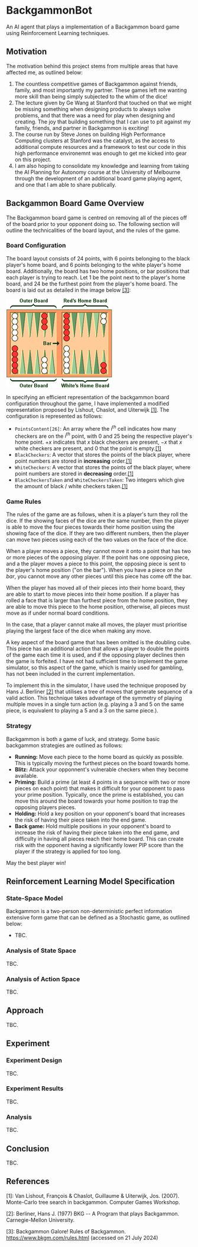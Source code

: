 # BackgammonBot

An AI agent that plays a implementation of a Backgammon board game using Reinforcement Learning techniques.

## Motivation

The motivation behind this project stems from multiple areas that have affected me, as outlined below:

1. The countless competitive games of Backgammon against friends, family, and most importantly my partner. These games left me wanting more skill than being simply subjected to the whim of the dice!
2. The lecture given by Ge Wang at Stanford that touched on that we might be missing something when designing products to always solve problems, and that there was a need for play when designing and creating. The joy that building something that I can use to pit against my family, friends, and partner in Backgammon is exciting!
3. The course run by Steve Jones on building High Performance Computing clusters at Stanford was the catalyst, as the access to additional compute resources and a framework to test our code in this high performance environemnt was enough to get me kicked into gear on this project.
4. I am also hoping to consolidate my knowledge and learning from taking the AI Planning for Autonomy course at the University of Melbourne through the development of an additional board game playing agent, and one that I am able to share publically.

## Backgammon Board Game Overview

The Backgammon board game is centred on removing all of the pieces off of the board prior to your opponent doing so. The following section will outline the technicalities of the board layout, and the rules of the game.

### Board Configuration

The board layout consists of 24 points, with 6 points belonging to the black player's home board, and 6 points belonging to the white player's home board. Additionally, the board has two home positions, or bar positions that each player is trying to reach. Let 1 be the point next to the player's home board, and 24 be the furthest point from the player's home board. The board is laid out as detailed in the image below [[3]](#references):

![Backgammon Board Layout](res\bg_board_layout.gif)

In specifying an efficient representation of the backgammon board configuration throughout the game, I have implemented a modified representation proposed by Lishout, Chaslot, and Uiterwijk [[1]](#references). The configuration is represented as follows:

- `PointsContent[26]`: An array where the $i^{th}$ cell indicates how many checkers are on the $i^{th}$ point, with 0 and 25 being the respective player's home point. $+x$ indicates that $x$ black checkers are present, $-x$ that $x$ white checkers are present, and 0 that the point is empty.[[1]](#references)
- `BlackCheckers`: A vector that stores the points of the black player, where point numbers are stored in **increasing** order.[[1]](#references)
- `WhiteCheckers`: A vector that stores the points of the black player, where point numbers are stored in **decreasing** order.[[1]](#references)
- `BlackCheckersTaken` and `WhiteCheckersTaken`: Two integers which give the amount of black / white checkers taken.[[1]](#references)

### Game Rules

The rules of the game are as follows, when it is a player's turn they roll the dice. If the showing faces of the dice are the same number, then the player is able to move the four pieces towards their home position using the showing face of the dice. If they are two different numbers, then the player can move two pieces using each of the two values on the face of the dice.

When a player moves a piece, they cannot move it onto a point that has two or more pieces of the opposing player. If the point has one opposing piece, and a the player moves a piece to this point, the opposing piece is sent to the player's home position ("on the bar"). When you have a piece *on the bar*, you cannot move any other pieces until this piece has come off the bar.

When the player has moved all of their pieces into their home board, they are able to start to move pieces into their home position. If a player has rolled a face that is larger than furthest piece from the home position, they are able to move this piece to the home position, otherwise, all pieces must move as if under normal board conditions.

In the case, that a player cannot make all moves, the player must prioritise playing the largest face of the dice when making any move.

A key aspect of the board game that has been omitted is the doubling cube. This piece has an additional action that allows a player to double the points of the game each time it is used, and if the opposing player declines then the game is forfeited. I have not had sufficient time to implement the game simulator, so this aspect of the game, which is mainly used for gambling, has not been included in the current implementation.

To implement this in the simulator, I have used the technique proposed by Hans J. Berliner [[2]](#references) that utilises a tree of moves that generate sequence of a valid action. This technique takes advantage of the symmetry of playing multiple moves in a single turn action (e.g. playing a 3 and 5 on the same piece, is equivalent to playing a 5 and a 3 on the same piece.).

### Strategy

Backgammon is both a game of luck, and strategy. Some basic backgammon strategies are outlined as follows:

- **Running:** Move each piece to the home board as quickly as possible. This is typically moving the furthest pieces on the board towards home.
- **Blitz:** Attack your opponnent's vulnerable checkers when they become available.
- **Priming:** Build a prime (at least 4 points in a sequence with two or more pieces on each point) that makes it difficult for your opponent to pass your prime position. Typically, once the prime is established, you can move this around the board towards your home position to trap the opposing players pieces.
- **Holding:** Hold a key position on your opponent's board that increases the risk of having their piece taken into the end game.
- **Back game:** Hold multiple positions in your opponent's board to increase the risk of having their piece taken into the end game, and difficulty in having all pieces reach their home board. This can create risk with the opponent having a significantly lower PIP score than the player if the strategy is applied for too long.

May the best player win!

## Reinforcement Learning Model Specification

### State-Space Model

Backgammon is a two-person non-deterministic perfect information extensive form game that can be defined as a Stochastic game, as outlined below:

- TBC.

### Analysis of State Space

TBC.

### Analysis of Action Space

TBC.

## Approach

TBC.

## Experiment

### Experiment Design

TBC.

### Experiment Results

TBC.

### Analysis

TBC.

## Conclusion

TBC.

## References

[1]: Van Lishout, François & Chaslot, Guillaume & Uiterwijk, Jos. (2007). Monte-Carlo tree search in backgammon. Computer Games Workshop.

[2]: Berliner, Hans J. (1977) BKG -- A Program that plays Backgammon. Carnegie-Mellon University.

[3]: Backgammon Galore! Rules of Backgammon. <https://www.bkgm.com/rules.html> (accessed on 21 July 2024)
